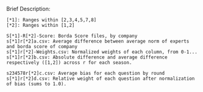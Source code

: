 Brief Description:

	[*1]: Ranges within [2,3,4,5,7,8]
	[*2]: Ranges within [1,2]

	S[*1]-R[*2]-Score: Borda Score files, by company
	s[*1]r[*2]a.csv: Average difference between average norm of experts and borda score of company
	s[*1]r[*2]-Weights.csv: Normalized weights of each column, from 0-1...
	s[*1]r[*2]b.csv: Absolute difference and average difference respectively ([1,2]) across r for each season.

	s234578r[*2]c.csv: Average bias for each question by round
	s[*1]r[*2]d.csv: Relative weight of each question after normalization of bias (sums to 1.0).

